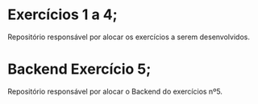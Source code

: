 # Exercícios 1 a 4;
Repositório responsável por alocar os exercícios a serem desenvolvidos.
# Backend Exercício 5;
Repositório responsável por alocar o Backend do exercícios nº5.
